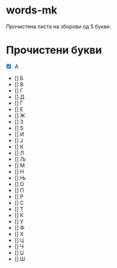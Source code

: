 # words-mk

Прочистена листа на зборови од 5 букви.

# Прочистени букви

- [x] A
- [] Б
- [] В
- [] Г
- [] Д
- [] Ѓ
- [] Е
- [] Ж
- [] З
- [] Ѕ
- [] И
- [] Ј
- [] К
- [] Л
- [] Љ
- [] М
- [] Н
- [] Њ
- [] О
- [] П
- [] Р
- [] С
- [] Т
- [] Ќ
- [] У
- [] Ф
- [] Х
- [] Ц
- [] Ч
- [] Џ
- [] Ш